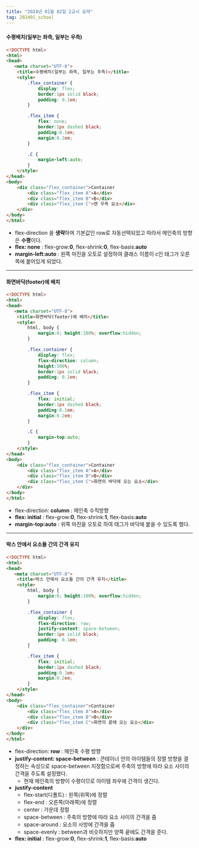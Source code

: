 ```yaml
---
title: "2024년 01월 02일 2교시 요약"
tag: 202401_school
---
```


#### 수평배치(일부는 좌측, 일부는 우측)

```html
<!DOCTYPE html>
<html>
<head>
   <meta charset="UTF-8">
    <title>수평배치(일부는 좌측, 일부는 우측)</title>
    <style>
        .flex_container {
            display: flex;
            border:1px solid black;
            padding: 0.1em; 
        }

        .flex_item {
            flex: none;
            border:1px dashed black;
            padding:0.1em;
            margin:0.2em;
        }

        .C {
            margin-left:auto;
        }
    </style>
</head>
<body>
    <div class="flex_container">Container
        <div class="flex_item A">A</div>
        <div class="flex_item B">B</div>
        <div class="flex_item C">맨 우측 요소</div>
    </div>
</body>
</html>
```

- flex-direction 을 **생략**하며 기본값인 row로 자동선택되었고 따라서 메인축의 방향은 **수평**이다.
- **flex: none** : flex-grow:**0**, flex-shrink:**0**, flex-basis:**auto**
- **margin-left:auto** : 왼쪽 마진을 오토로 설정하여 클래스 이름이 c인 태그가 오른쪽에 붙어있게 되었다.

---

#### 화면바닥(footer)에 배치


```html
<!DOCTYPE html>
<html>
<head>
   <meta charset="UTF-8">
    <title>화면바닥(footer)에 배치</title>
    <style>
        html, body {
            margin:0; height:100%; overflow:hidden;
        }

        .flex_container {
            display: flex;
            flex-direction: column;
            height:100%;
            border:1px solid black;
            padding: 0.1em; 
        }

        .flex_item {
            flex: initial;
            border:1px dashed black;
            padding:0.1em;
            margin:0.2em;
        }

        .C {
            margin-top:auto;
        }
    </style>
</head>
<body>
    <div class="flex_container">Container
        <div class="flex_item A">A</div>
        <div class="flex_item B">B</div>
        <div class="flex_item C">화면의 바닥에 오는 요소</div>
    </div>
</body>
</html>
```

- flex-direction: **column** : 메인축 수직방향
- **flex: initial** : flex-grow:**0**, flex-shrink:**1**, flex-basis:**auto**
- **margin-top:auto** : 위쪽 마진을 오토로 하여 태그가 바닥에 붙을 수 있도록 했다.

---

#### 박스 안에서 요소들 간의 간격 유지

```html
<!DOCTYPE html>
<html>
<head>
   <meta charset="UTF-8">
    <title>박스 안에서 요소들 간의 간격 유지</title>
    <style>
        html, body {
            margin:0; height:100%; overflow:hidden;
        }

        .flex_container {
            display: flex;
            flex-direction: row;
            justify-content: space-between;
            border:1px solid black;
            padding: 0.1em; 
        }

        .flex_item {
            flex: initial;
            border:1px dashed black;
            padding:0.1em;
            margin:0.2em;
        }
    </style>
</head>
<body>
    <div class="flex_container">Container
        <div class="flex_item A">A</div>
        <div class="flex_item B">B</div>
        <div class="flex_item C">화면의 끝에 오는 요소</div>
    </div>
</body>
</html>
```

- flex-direction: **row** : 메인축 수평 방향
- **justify-content: space-between** : 콘테이너 안의 아이템들의 정렬 방향을 결정하는 속성으로 space-between 지정함으로써 주축의 방향에 따라 요소 사이의 간격을 주도록 설정했다. 
  - 현재 메인축의 방향이 수평이므로 아이템 좌우에 간격이 생긴다.
- **justify-content**
  - flex-start(디폴트) : 왼쪽(위쪽)에 정렬
  - flex-end : 오른쪽(아래쪽)에 정렬
  - center : 가운데 정렬
  - space-between : 주축의 방향에 따라 요소 사이의 간격을 줌
  - space-around : 요소의 사방에 간격을 줌
  - space-evenly : between과 비슷하지만 양쪽 끝에도 간격을 준다.
- **flex: initial** : flex-grow:**0**, flex-shrink:**1**, flex-basis:**auto**